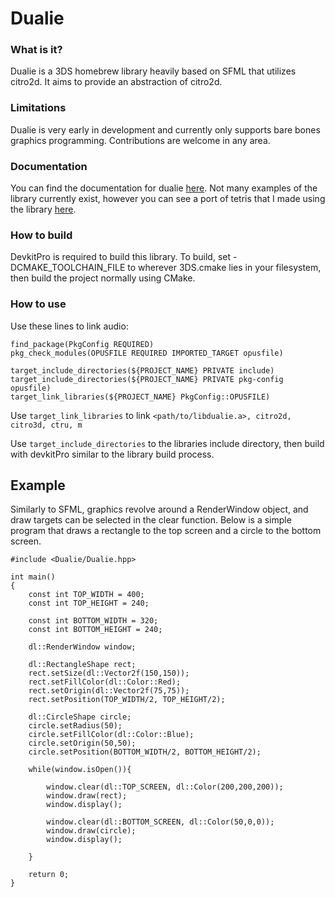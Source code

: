 # Dualie

### What is it?
Dualie is a 3DS homebrew library heavily based on SFML that utilizes citro2d. It aims to provide an abstraction of citro2d.

### Limitations
Dualie is very early in development and currently only supports bare bones graphics programming. Contributions are welcome 
in any area. 

### Documentation
You can find the documentation for dualie [here](http://dogbonee.github.io/Dualie). Not many examples of the library currently exist,
however you can see a port of tetris that I made using the library [here](https://github.com/Dogbonee/3DS_Tetritime).

### How to build
DevkitPro is required to build this library. To build, set -DCMAKE_TOOLCHAIN_FILE to wherever 3DS.cmake lies in your filesystem,
then build the project normally using CMake.

### How to use
Use these lines to link audio:
```
find_package(PkgConfig REQUIRED)
pkg_check_modules(OPUSFILE REQUIRED IMPORTED_TARGET opusfile)

target_include_directories(${PROJECT_NAME} PRIVATE include)
target_include_directories(${PROJECT_NAME} PRIVATE pkg-config opusfile)
target_link_libraries(${PROJECT_NAME} PkgConfig::OPUSFILE)
```

Use `target_link_libraries` to link `<path/to/libdualie.a>, citro2d, citro3d, ctru, m`

Use `target_include_directories` to the libraries include directory, then build with devkitPro
similar to the library build process. 

## Example

Similarly to SFML, graphics revolve around a RenderWindow object, and draw targets can be selected in the clear function.
Below is a simple program that draws a rectangle to the top screen and a circle to the bottom screen.

```
#include <Dualie/Dualie.hpp>

int main()
{
    const int TOP_WIDTH = 400;
    const int TOP_HEIGHT = 240;

    const int BOTTOM_WIDTH = 320;
    const int BOTTOM_HEIGHT = 240;

    dl::RenderWindow window;

    dl::RectangleShape rect;
    rect.setSize(dl::Vector2f(150,150));
    rect.setFillColor(dl::Color::Red);
    rect.setOrigin(dl::Vector2f(75,75));
    rect.setPosition(TOP_WIDTH/2, TOP_HEIGHT/2);

    dl::CircleShape circle;
    circle.setRadius(50);
    circle.setFillColor(dl::Color::Blue);
    circle.setOrigin(50,50);
    circle.setPosition(BOTTOM_WIDTH/2, BOTTOM_HEIGHT/2);

    while(window.isOpen()){

        window.clear(dl::TOP_SCREEN, dl::Color(200,200,200));
        window.draw(rect);
        window.display();

        window.clear(dl::BOTTOM_SCREEN, dl::Color(50,0,0));
        window.draw(circle);
        window.display();

    }

    return 0;
}
```

